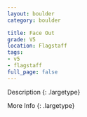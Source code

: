 ```yaml
---
layout: boulder
category: boulder

title: Face Out
grade: V5
location: Flagstaff
tags:
- v5
- flagstaff
full_page: false
---
```



Description
{: .largetype}


More Info
{: .largetype}

